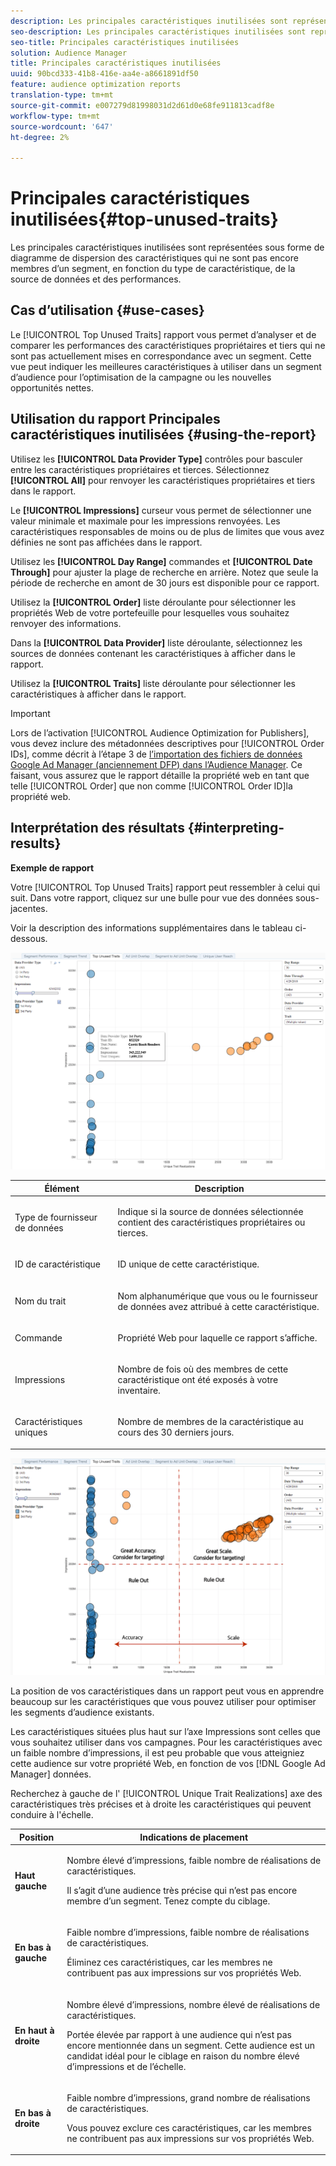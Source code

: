 ```yaml
---
description: Les principales caractéristiques inutilisées sont représentées sous forme de diagramme de dispersion des caractéristiques qui ne sont pas encore membres d’un segment, en fonction du type de caractéristique, de la source de données et des performances.
seo-description: Les principales caractéristiques inutilisées sont représentées sous forme de diagramme de dispersion des caractéristiques qui ne sont pas encore membres d’un segment, en fonction du type de caractéristique, de la source de données et des performances.
seo-title: Principales caractéristiques inutilisées
solution: Audience Manager
title: Principales caractéristiques inutilisées
uuid: 90bcd333-41b8-416e-aa4e-a8661891df50
feature: audience optimization reports
translation-type: tm+mt
source-git-commit: e007279d81998031d2d61d0e68fe911813cadf8e
workflow-type: tm+mt
source-wordcount: '647'
ht-degree: 2%

---
```



# Principales caractéristiques inutilisées{#top-unused-traits}

Les principales caractéristiques inutilisées sont représentées sous forme de diagramme de dispersion des caractéristiques qui ne sont pas encore membres d’un segment, en fonction du type de caractéristique, de la source de données et des performances.

## Cas d’utilisation {#use-cases}

Le [!UICONTROL Top Unused Traits] rapport vous permet d’analyser et de comparer les performances des caractéristiques propriétaires et tiers qui ne sont pas actuellement mises en correspondance avec un segment. Cette vue peut indiquer les meilleures caractéristiques à utiliser dans un segment d’audience pour l’optimisation de la campagne ou les nouvelles opportunités nettes.

## Utilisation du rapport Principales caractéristiques inutilisées {#using-the-report}

Utilisez les **[!UICONTROL Data Provider Type]** contrôles pour basculer entre les caractéristiques propriétaires et tierces. Sélectionnez **[!UICONTROL All]** pour renvoyer les caractéristiques propriétaires et tiers dans le rapport.

Le **[!UICONTROL Impressions]** curseur vous permet de sélectionner une valeur minimale et maximale pour les impressions renvoyées. Les caractéristiques responsables de moins ou de plus de limites que vous avez définies ne sont pas affichées dans le rapport.

Utilisez les **[!UICONTROL Day Range]** commandes et **[!UICONTROL Date Through]** pour ajuster la plage de recherche en arrière. Notez que seule la période de recherche en amont de 30 jours est disponible pour ce rapport.

Utilisez la **[!UICONTROL Order]** liste déroulante pour sélectionner les propriétés Web de votre portefeuille pour lesquelles vous souhaitez renvoyer des informations.

Dans la **[!UICONTROL Data Provider]** liste déroulante, sélectionnez les sources de données contenant les caractéristiques à afficher dans le rapport.

Utilisez la **[!UICONTROL Traits]** liste déroulante pour sélectionner les caractéristiques à afficher dans le rapport.

>[!IMPORTANT]
>
>Lors de l’activation [!UICONTROL Audience Optimization for Publishers], vous devez inclure des métadonnées descriptives pour [!UICONTROL Order IDs], comme décrit à l’étape 3 de [l’importation des fichiers de données Google Ad Manager (anciennement DFP) dans l’Audience Manager](../../../reporting/audience-optimization-reports/aor-publishers/import-dfp.md). Ce faisant, vous assurez que le rapport détaille la propriété web en tant que telle [!UICONTROL Order] que non comme [!UICONTROL Order ID]la propriété web.

## Interprétation des résultats {#interpreting-results}

**Exemple de rapport**

Votre [!UICONTROL Top Unused Traits] rapport peut ressembler à celui qui suit. Dans votre rapport, cliquez sur une bulle pour vue des données sous-jacentes.

Voir la description des informations supplémentaires dans le tableau ci-dessous.

![](assets/publisher_unused_traits.png)

<table id="table_AFE2540583C34835B04584693ADFD26A"> 
 <thead> 
  <tr> 
   <th colname="col1" class="entry"> Élément </th> 
   <th colname="col2" class="entry"> Description </th> 
  </tr>
 </thead>
 <tbody> 
  <tr> 
   <td colname="col1"> <p><span class="wintitle"> Type de fournisseur de données</span> </p> </td> 
   <td colname="col2"> <p>Indique si la source de données sélectionnée contient des caractéristiques propriétaires ou tierces. </p> </td> 
  </tr> 
  <tr> 
   <td colname="col1"> <p><span class="wintitle"> ID de caractéristique</span> </p> </td> 
   <td colname="col2"> <p>ID unique de cette caractéristique. </p> </td> 
  </tr> 
  <tr> 
   <td colname="col1"> <p><span class="wintitle"> Nom du trait</span> </p> </td> 
   <td colname="col2"> <p>Nom alphanumérique que vous ou le fournisseur de données avez attribué à cette caractéristique. </p> </td> 
  </tr> 
  <tr> 
   <td colname="col1"> <p><span class="wintitle"> Commande</span> </p> </td> 
   <td colname="col2"> <p>Propriété Web pour laquelle ce rapport s’affiche. </p> </td> 
  </tr> 
  <tr> 
   <td colname="col1"> <p><span class="wintitle"> Impressions</span> </p> </td> 
   <td colname="col2"> <p>Nombre de fois où des membres de cette caractéristique ont été exposés à votre inventaire. </p> </td> 
  </tr> 
  <tr> 
   <td colname="col1"> <p><span class="wintitle"> Caractéristiques uniques</span> </p> </td> 
   <td colname="col2"> <p>Nombre de membres de la caractéristique au cours des 30 derniers jours. </p> </td> 
  </tr> 
 </tbody> 
</table>

![](assets/publisher_unused_traits_final.png)

La position de vos caractéristiques dans un rapport peut vous en apprendre beaucoup sur les caractéristiques que vous pouvez utiliser pour optimiser les segments d’audience existants.

Les caractéristiques situées plus haut sur l’axe Impressions sont celles que vous souhaitez utiliser dans vos campagnes. Pour les caractéristiques avec un faible nombre d’impressions, il est peu probable que vous atteigniez cette audience sur votre propriété Web, en fonction de vos [!DNL Google Ad Manager] données.

Recherchez à gauche de l&#39; [!UICONTROL Unique Trait Realizations] axe des caractéristiques très précises et à droite les caractéristiques qui peuvent conduire à l&#39;échelle.

<table id="table_A29253B30DFA4CD7B3B7C320DE0BDEA4"> 
 <thead> 
  <tr> 
   <th colname="col1" class="entry"> Position </th> 
   <th colname="col2" class="entry"> Indications de placement </th> 
  </tr> 
 </thead>
 <tbody> 
  <tr> 
   <td colname="col1"> <p> <b>Haut gauche</b> </p> </td> 
   <td colname="col2"> <p>Nombre élevé d’impressions, faible nombre de réalisations de caractéristiques. </p> <p>Il s’agit d’une audience très précise qui n’est pas encore membre d’un segment. Tenez compte du ciblage. </p> </td> 
  </tr> 
  <tr> 
   <td colname="col1"> <p> <b>En bas à gauche</b> </p> </td> 
   <td colname="col2"> <p>Faible nombre d’impressions, faible nombre de réalisations de caractéristiques. </p> <p> Éliminez ces caractéristiques, car les membres ne contribuent pas aux impressions sur vos propriétés Web. </p> </td> 
  </tr> 
  <tr> 
   <td colname="col1"> <p> <b>En haut à droite</b> </p> </td> 
   <td colname="col2"> <p>Nombre élevé d’impressions, nombre élevé de réalisations de caractéristiques. </p> <p>Portée élevée par rapport à une audience qui n’est pas encore mentionnée dans un segment. Cette audience est un candidat idéal pour le ciblage en raison du nombre élevé d’impressions et de l’échelle. </p> </td> 
  </tr> 
  <tr> 
   <td colname="col1"> <p> <b>En bas à droite</b> </p> </td> 
   <td colname="col2"> <p>Faible nombre d’impressions, grand nombre de réalisations de caractéristiques. </p> <p> Vous pouvez exclure ces caractéristiques, car les membres ne contribuent pas aux impressions sur vos propriétés Web. </p> </td> 
  </tr> 
 </tbody> 
</table>
